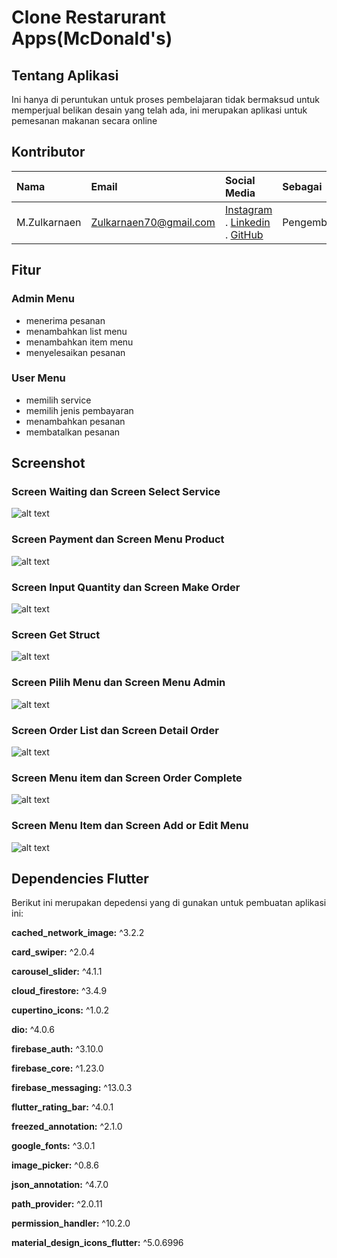 # Clone Restarurant Apps(McDonald's)

## Tentang Aplikasi
Ini hanya di peruntukan untuk proses pembelajaran tidak bermaksud untuk memperjual belikan desain yang telah ada, ini merupakan aplikasi untuk pemesanan makanan secara online
## Kontributor 
| Nama | Email    | Social Media  | Sebagai  |
:---   | :--- | :--- | :--- |
M.Zulkarnaen|Zulkarnaen70@gmail.com|[Instagram](https://www.instagram.com/zulkarnaimz/) . [Linkedin](http://www.linkedin.com/in/zulkarnaen137) . [GitHub](https://github.com/magerngulik) |Pengembang

## Fitur
### Admin Menu
- menerima pesanan
- menambahkan list menu
- menambahkan item menu
- menyelesaikan pesanan

### User Menu
- memilih service
- memilih jenis pembayaran
- menambahkan pesanan
- membatalkan pesanan

## Screenshot
### Screen Waiting dan Screen Select Service
![alt text](https://raw.githubusercontent.com/magerngulik/clone_restaurant_apps_McDonalds/main/lib/assets/presentation/8.jpg)
### Screen Payment dan Screen Menu Product
![alt text](https://github.com/magerngulik/clone_restaurant_apps_McDonalds/blob/main/lib/assets/presentation/9q.jpg)
### Screen Input Quantity dan Screen Make Order
![alt text](https://github.com/magerngulik/clone_restaurant_apps_McDonalds/blob/main/lib/assets/presentation/10q.jpg)
### Screen Get Struct
![alt text](https://github.com/magerngulik/clone_restaurant_apps_McDonalds/blob/main/lib/assets/presentation/11.jpg)
### Screen Pilih Menu dan Screen Menu Admin
![alt text](https://raw.githubusercontent.com/magerngulik/clone_restaurant_apps_McDonalds/main/lib/assets/presentation/1%20Selected%20Menu%20and%20menu%20admin.jpg)
### Screen Order List dan Screen Detail Order
![alt text](https://raw.githubusercontent.com/magerngulik/clone_restaurant_apps_McDonalds/main/lib/assets/presentation/2%20Order%20List%20and%20Detail%20Order%20.jpg)
### Screen Menu item dan Screen Order Complete
![alt text](https://raw.githubusercontent.com/magerngulik/clone_restaurant_apps_McDonalds/main/lib/assets/presentation/3%20Screen%20Menu%20Item%20and%20Order%20Compleate.jpg)
### Screen Menu Item dan Screen Add or Edit Menu
![alt text](https://raw.githubusercontent.com/magerngulik/clone_restaurant_apps_McDonalds/main/lib/assets/presentation/4%20Screen%20Menu%20item%20and%20add%20or%20edit.jpg)

## Dependencies Flutter 
Berikut ini merupakan depedensi yang di gunakan untuk pembuatan aplikasi ini:

**cached_network_image:** ^3.2.2

**card_swiper:** ^2.0.4

**carousel_slider:** ^4.1.1

**cloud_firestore:** ^3.4.9

**cupertino_icons:** ^1.0.2

**dio:** ^4.0.6

**firebase_auth:** ^3.10.0

**firebase_core:** ^1.23.0

**firebase_messaging:** ^13.0.3

**flutter_rating_bar:** ^4.0.1

**freezed_annotation:** ^2.1.0

**google_fonts:** ^3.0.1

**image_picker:** ^0.8.6

**json_annotation:** ^4.7.0

**path_provider:** ^2.0.11

**permission_handler:** ^10.2.0

**material_design_icons_flutter:** ^5.0.6996


